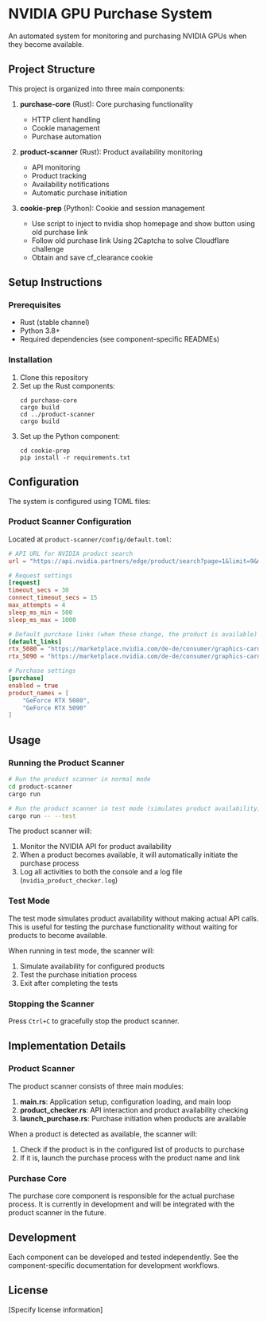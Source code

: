 # NVIDIA GPU Purchase System

An automated system for monitoring and purchasing NVIDIA GPUs when they become available.

## Project Structure

This project is organized into three main components:

1. **purchase-core** (Rust): Core purchasing functionality
   - HTTP client handling
   - Cookie management
   - Purchase automation

2. **product-scanner** (Rust): Product availability monitoring
   - API monitoring
   - Product tracking
   - Availability notifications
   - Automatic purchase initiation

3. **cookie-prep** (Python): Cookie and session management
   - Use script to inject to nvidia shop homepage and show button using old purchase link
   - Follow old purchase link Using 2Captcha to solve Cloudflare challenge
   - Obtain and save cf_clearance cookie

## Setup Instructions

### Prerequisites

- Rust (stable channel)
- Python 3.8+
- Required dependencies (see component-specific READMEs)

### Installation

1. Clone this repository
2. Set up the Rust components:
   ```
   cd purchase-core
   cargo build
   cd ../product-scanner
   cargo build
   ```
3. Set up the Python component:
   ```
   cd cookie-prep
   pip install -r requirements.txt
   ```

## Configuration

The system is configured using TOML files:

### Product Scanner Configuration

Located at `product-scanner/config/default.toml`:

```toml
# API URL for NVIDIA product search
url = "https://api.nvidia.partners/edge/product/search?page=1&limit=9&manufacturer_filter=NVIDIA%7E1&category=GPU&locale=de-de&manufacturer=NVIDIA"

# Request settings
[request]
timeout_secs = 30
connect_timeout_secs = 15
max_attempts = 4
sleep_ms_min = 500
sleep_ms_max = 1000

# Default purchase links (when these change, the product is available)
[default_links]
rtx_5080 = "https://marketplace.nvidia.com/de-de/consumer/graphics-cards/nvidia-geforce-rtx-5080/"
rtx_5090 = "https://marketplace.nvidia.com/de-de/consumer/graphics-cards/nvidia-geforce-rtx-5090/"

# Purchase settings
[purchase]
enabled = true
product_names = [
    "GeForce RTX 5080",
    "GeForce RTX 5090"
]
```

## Usage

### Running the Product Scanner

```bash
# Run the product scanner in normal mode
cd product-scanner
cargo run

# Run the product scanner in test mode (simulates product availability)
cargo run -- --test
```

The product scanner will:
1. Monitor the NVIDIA API for product availability
2. When a product becomes available, it will automatically initiate the purchase process
3. Log all activities to both the console and a log file (`nvidia_product_checker.log`)

### Test Mode

The test mode simulates product availability without making actual API calls. This is useful for testing the purchase functionality without waiting for products to become available.

When running in test mode, the scanner will:
1. Simulate availability for configured products
2. Test the purchase initiation process
3. Exit after completing the tests

### Stopping the Scanner

Press `Ctrl+C` to gracefully stop the product scanner.

## Implementation Details

### Product Scanner

The product scanner consists of three main modules:

1. **main.rs**: Application setup, configuration loading, and main loop
2. **product_checker.rs**: API interaction and product availability checking
3. **launch_purchase.rs**: Purchase initiation when products are available

When a product is detected as available, the scanner will:
1. Check if the product is in the configured list of products to purchase
2. If it is, launch the purchase process with the product name and link

### Purchase Core

The purchase core component is responsible for the actual purchase process. It is currently in development and will be integrated with the product scanner in the future.

## Development

Each component can be developed and tested independently. See the component-specific
documentation for development workflows.

## License

[Specify license information]
